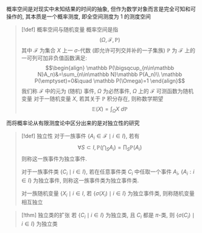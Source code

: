 概率空间是对现实中未知结果的时间的抽象, 但作为数学对象而言是完全可知和可操作的, 其本质是一个概率测度, 即全空间测度为 $1$ 的测度空间

> [!def] 概率空间与随机变量
> 概率空间是指
> $$(\Omega,\mathcal F,\mathbb P)$$
> 其中 $\mathcal F$ 为集合 $X$ 上一 $\sigma$-代数 (即允许可列交并补的一子集族)
> $\mathbb P$ 为 $\mathcal F$ 上的一可列可加非负值函数满足:
> $$\begin{align}
> \mathbb P(\bigsqcup_{n\in\mathbb N}A_n)&=\sum_{n\in\mathbb N}\mathbb P(A_n)\\
> \mathbb P(\emptyset)=0&\quad \mathbb P(\Omega)=1
> \end{align}$$
> 我们称 $\mathcal F$ 中的元为 (随机) 事件, $\Omega$ 为必然事件, $\Omega$ 上的 $\mathcal F$ 可测函数为随机变量
> 对于一随机变量 $X$, 若其关于 $\mathbb P$ 积分存在, 则称数学期望
> $$\mathbb E(X)=\int_{\Omega}X\ d\mathbb P$$

而将概率论从有限测度论中区分出来的是对独立性的研究

> [!def] 独立性
> 对于一族事件 $\{A_i\in\mathcal F\mid i\in I\}$, 若有
> $$\forall S\subset I, \mathbb P\left(\bigcap_S A_i\right)=\prod_S \mathbb P(A_i)$$
> 则称这一族事件为独立事件.
> 
> 对于一族事件类 $\{C_i\mid i\in I\}$, 若在任意事件类 $C_i$ 中任取一个事件 $A_i$, $\{A_i:i\in I\}$ 为独立事件, 则称这一族事件类为独立事件类.
> 
> 对一族随机变量 $\{X_i\mid i\in I$, 若 $\{\sigma(X_i)\mid i\in I\}$ 为独立事件类, 则称随机变量相互独立

> [!thm] 独立类的扩张
> 若 $\{C_i\mid i\in I\}$ 为独立类, 且 $C_i$ 都是 $\pi$-类, 则 $\{\sigma(C_i)\mid i\in I\}$ 为独立类

